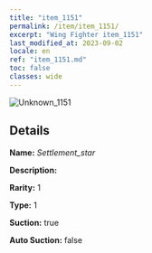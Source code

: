 ```yaml
---
title: "item_1151"
permalink: /item/item_1151/
excerpt: "Wing Fighter item_1151"
last_modified_at: 2023-09-02
locale: en
ref: "item_1151.md"
toc: false
classes: wide
---
```



 ![Unknown_1151](/images/item/Settlement_star_p.png)



## Details

 **Name:** *Settlement_star* 

 **Description:** 

 **Rarity:** 1 

 **Type:** 1 

 **Suction:** true 

 **Auto Suction:** false 


